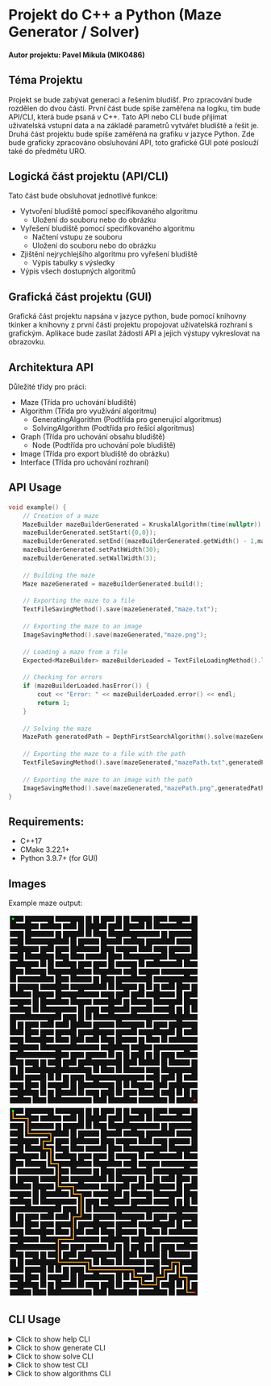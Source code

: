 # Projekt do C++ a Python (Maze Generator / Solver)

#### Autor projektu: Pavel Mikula (MIK0486)

## Téma Projektu
Projekt se bude zabývat generaci a řešením bludišť. Pro zpracování bude rozdělen do dvou částí. 
První část bude spíše zaměřena na logiku, tím bude API/CLI, která bude psaná v C++. 
Tato API nebo CLI bude přijímat uživatelská vstupní data a na základě parametrů vytvářet bludiště a řešit je. 
Druhá část projektu bude spíše zaměřená na grafiku v jazyce Python. 
Zde bude graficky zpracováno obsluhování API, toto grafické GUI poté poslouží také do předmětu URO.

## Logická část projektu (API/CLI)
Tato část bude obsluhovat jednotlivé funkce:
 - Vytvoření bludiště pomocí specifikovaného algoritmu
   - Uložení do souboru nebo do obrázku
 - Vyřešení bludiště pomocí specifikovaného algoritmu
   - Načtení vstupu ze souboru
   - Uložení do souboru nebo do obrázku
 - Zjištění nejrychlejšího algoritmu pro vyřešení bludiště
   - Výpis tabulky s výsledky
 - Výpis všech dostupných algoritmů

## Grafická část projektu (GUI)
Grafická část projektu napsána v jazyce python, bude pomocí knihovny tkinker a 
knihovny z první části projektu propojovat uživatelská rozhraní s grafickým.
Aplikace bude zasílat žádosti API a jejich výstupy vykreslovat na obrazovku.

## Architektura API
Důležité třídy pro práci:
- Maze (Třída pro uchování bludiště)
- Algorithm (Třída pro využívání algoritmu)
  - GeneratingAlgorithm (Podtřída pro generujicí algoritmus)
  - SolvingAlgorithm (Podtřída pro řešící algoritmus)
- Graph (Třída pro uchování obsahu bludiště)
  - Node (Podtřída pro uchování pole bludiště)
- Image (Třída pro export bludiště do obrázku)
- Interface (Třída pro uchování rozhraní)

## API Usage
```c++
void example() {
    // Creation of a maze
    MazeBuilder mazeBuilderGenerated = KruskalAlgorithm(time(nullptr)).generate(10,10);
    mazeBuilderGenerated.setStart({0,0});
    mazeBuilderGenerated.setEnd({mazeBuilderGenerated.getWidth() - 1,mazeBuilderGenerated.getHeight() - 1});
    mazeBuilderGenerated.setPathWidth(30);
    mazeBuilderGenerated.setWallWidth(3);

    // Building the maze
    Maze mazeGenerated = mazeBuilderGenerated.build();

    // Exporting the maze to a file
    TextFileSavingMethod().save(mazeGenerated,"maze.txt");

    // Exporting the maze to an image
    ImageSavingMethod().save(mazeGenerated,"maze.png");

    // Loading a maze from a file
    Expected<MazeBuilder> mazeBuilderLoaded = TextFileLoadingMethod().load("maze.txt");

    // Checking for errors
    if (mazeBuilderLoaded.hasError()) {
        cout << "Error: " << mazeBuilderLoaded.error() << endl;
        return 1;
    }

    // Solving the maze
    MazePath generatedPath = DepthFirstSearchAlgorithm().solve(mazeGenerated);

    // Exporting the maze to a file with the path
    TextFileSavingMethod().save(mazeGenerated,"mazePath.txt",generatedPath);

    // Exporting the maze to an image with the path
    ImageSavingMethod().save(mazeGenerated,"mazePath.png",generatedPath);
}
```

## Requirements:
- C++17
- CMake 3.22.1+
- Python 3.9.7+ (for GUI)

## Images
Example maze output:

![Generated maze](assets/maze.png)
![Solved maze](assets/mazeSolved.png)

## CLI Usage
<details>
<summary>Click to show help CLI</summary>

```
 __  __               _      _ _
|  \/  |             | |    (_) |
| \  / | __ _ _______| |     _| |__
| |\/| |/ _` |_  / _ \ |    | | '_ \
| |  | | (_| |/ /  __/ |____| | |_) |
|_|  |_|\__,_/___\___|______|_|_.__/
Author: Pavel Mikula (MIK0486)

Format: mazelib <cmd> [options]

Commands:
  help                           | Show program help message (this)
  version, ver                   | Show programs version number
  generate, gen                  | Generate maze to file or image
  solve                          | Solve maze from file or image
  test                           | Test algorithms
  algorithms, algs, algos        | Show available algorithms

Options:
  -h, --help      | Show this help message and exit          | [boolean]
  -v, --version   | Show programs version number and exit    | [boolean]
```
</details>

<details>
<summary>Click to show generate CLI</summary>

```
Command: mazelib generate [options]

Options:
  -w, --width           | Width of maze                                     REQUIRED | [int]
  -h, --height          | Height of maze                                    REQUIRED | [int]
  -a, --algorithm       | Algorithm to generate maze                        REQUIRED | [string]
  -se, --seed           | Seed of the maze                                           | [double]
  -s, --start           | Start position of maze                                     | [int] [int]
  -e, --end             | End position of maze                                       | [int] [int]
  -pw, --pathWidth      | Width of the path between walls                            | [int]
  -ww, --wallWidth      | Width of wall between paths                                | [int]
  -f, --file            | Path to the file, where maze will be saved                 | [string]
  -i, --image           | Path to the image, where maze will be saved                | [string]
```
</details>

<details>
<summary>Click to show solve CLI</summary>

```
Command: mazelib solve [options]

Options:
  -fi, --fileIn         | Path to the input file of maze                    REQUIRED | [string]
  -a, --algorithm       | Algorithm to solve maze                           REQUIRED | [string]
  -s, --start           | Start position of maze                                     | [int] [int]
  -e, --end             | End position of maze                                       | [int] [int]
  -fo, --fileOut        | Path to the file, where maze will be saved                 | [string]
  -i, --image           | Path to the image, where maze will be saved                | [string]
```
</details>

<details>
<summary>Click to show test CLI</summary>

```
Command: mazelib test [options]

Options:
  -fi, --fileIn         | Path to the file, from which maze will be loaded  REQUIRED | [string]
  -a, --algorithm       | Algorithms to test, separated by commas                    | [string]
  -fo, --fileOut        | Path to the file, where maze will be saved                 | [string]
  -t, --table           | Output results printed in table                            |
```
</details>

<details>
<summary>Click to show algorithms CLI</summary>

```
Command: mazelib algorithms

Options:
  -o, --order           | Order of algorithms                                        | [string]
  -t, --type            | Type of algorithms                                         | [string]
  -d, --description     | Hide description of algorithms                             |
```
</details>